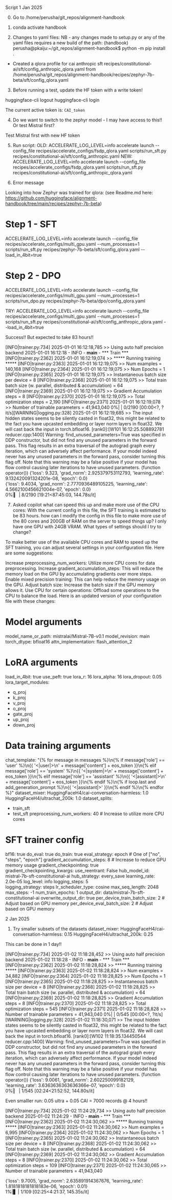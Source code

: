 Script 1 Jan 2025

0. Go to /home/perusha/git_repos/alignment-handbook

1. conda activate handbook

2. Changes to yaml files: 
NB - any changes made to setup.py or any of the yaml files requires a new build of the path: 
(handbook) perusha@pkaiju:~/git_repos/alignment-handbook$ python -m pip install .

* Created a qlora profile for cai anthropic sft
recipes/constitutional-ai/sft/config_anthropic_qlora.yaml
from /home/perusha/git_repos/alignment-handbook/recipes/zephyr-7b-beta/sft/config_qlora.yaml

3. Before running a test, update the HF token with a write token!

huggingface-cli logout
huggingface-cli login

The current active token is: `CAI_token`


4. Do we want to switch to the zephyr model - I may have access to this!! Or test Mistral first? 

Test Mistral first with new HF token

5. Run script: 
OLD: 
ACCELERATE_LOG_LEVEL=info accelerate launch --config_file recipes/accelerate_configs/fsdp_qlora.yaml scripts/run_sft.py recipes/constitutional-ai/sft/config_anthropic.yaml
NEW: 
ACCELERATE_LOG_LEVEL=info accelerate launch --config_file recipes/accelerate_configs/fsdp_qlora.yaml scripts/run_sft.py recipes/constitutional-ai/sft/config_anthropic_qlora.yaml

6. Error message


Looking into how Zephyr was trained for qlora: 
(see Readme.md here: https://github.com/huggingface/alignment-handbook/tree/main/recipes/zephyr-7b-beta)

# Step 1 - SFT
ACCELERATE_LOG_LEVEL=info accelerate launch --config_file recipes/accelerate_configs/multi_gpu.yaml --num_processes=1 scripts/run_sft.py recipes/zephyr-7b-beta/sft/config_qlora.yaml --load_in_4bit=true

# Step 2 - DPO
ACCELERATE_LOG_LEVEL=info accelerate launch --config_file recipes/accelerate_configs/multi_gpu.yaml --num_processes=1 scripts/run_dpo.py recipes/zephyr-7b-beta/dpo/config_qlora.yaml


TRY: 
ACCELERATE_LOG_LEVEL=info accelerate launch --config_file recipes/accelerate_configs/multi_gpu.yaml --num_processes=1 scripts/run_sft.py recipes/constitutional-ai/sft/config_anthropic_qlora.yaml --load_in_4bit=true

Success!! But expected to take 83 hours!!

[INFO|trainer.py:734] 2025-01-01 16:12:18,785 >> Using auto half precision backend
2025-01-01 16:12:18 - INFO - __main__ - *** Train ***
[INFO|trainer.py:2362] 2025-01-01 16:12:19,074 >> ***** Running training *****
[INFO|trainer.py:2363] 2025-01-01 16:12:19,075 >>   Num examples = 140,168
[INFO|trainer.py:2364] 2025-01-01 16:12:19,075 >>   Num Epochs = 1
[INFO|trainer.py:2365] 2025-01-01 16:12:19,075 >>   Instantaneous batch size per device = 8
[INFO|trainer.py:2368] 2025-01-01 16:12:19,075 >>   Total train batch size (w. parallel, distributed & accumulation) = 64
[INFO|trainer.py:2369] 2025-01-01 16:12:19,075 >>   Gradient Accumulation steps = 8
[INFO|trainer.py:2370] 2025-01-01 16:12:19,075 >>   Total optimization steps = 2,190
[INFO|trainer.py:2371] 2025-01-01 16:12:19,078 >>   Number of trainable parameters = 41,943,040
  0%|                                                                                            | 0/2190 [00:00<?, ?it/s][WARNING|logging.py:328] 2025-01-01 16:12:19,685 >> The input hidden states seems to be silently casted in float32, this might be related to the fact you have upcasted embedding or layer norm layers in float32. We will cast back the input in torch.bfloat16.
[rank0]:[W101 16:12:25.508892781 reducer.cpp:1400] Warning: find_unused_parameters=True was specified in DDP constructor, but did not find any unused parameters in the forward pass. This flag results in an extra traversal of the autograd graph every iteration,  which can adversely affect performance. If your model indeed never has any unused parameters in the forward pass, consider turning this flag off. Note that this warning may be a false positive if your model has flow control causing later iterations to have unused parameters. (function operator())
{'loss': 9.323, 'grad_norm': 2.925379753112793, 'learning_rate': 9.132420091324201e-08, 'epoch': 0.0}                     
{'loss': 9.4034, 'grad_norm': 2.7770936489105225, 'learning_rate': 4.5662100456621004e-07, 'epoch': 0.0}                  
  0%|▎                                                                               | 8/2190 [19:21<87:45:03, 144.78s/it]

7. Asked copilot what can speed this up and make more use of the CPU cores: 
With the current config in this file, the SFT training is estimated to be 83 hours. how can I modify the config in this file to make more use of the 80 cores and 200GB of RAM on the server to speed things up? I only have one GPU with 24GB VRAM. What types of settings should I try to change?

To make better use of the available CPU cores and RAM to speed up the SFT training, you can adjust several settings in your configuration file. Here are some suggestions:

Increase preprocessing_num_workers: Utilize more CPU cores for data preprocessing.
Increase gradient_accumulation_steps: This will reduce the memory load on the GPU by accumulating gradients over more steps.
Enable mixed precision training: This can help reduce the memory usage on the GPU.
Adjust batch size: Increase the batch size if the GPU memory allows it.
Use CPU for certain operations: Offload some operations to the CPU to balance the load.
Here is an updated version of your configuration file with these changes:

# Model arguments
model_name_or_path: mistralai/Mistral-7B-v0.1
model_revision: main
torch_dtype: bfloat16
attn_implementation: flash_attention_2

# LoRA arguments
load_in_4bit: true
use_peft: true
lora_r: 16
lora_alpha: 16
lora_dropout: 0.05
lora_target_modules:
- q_proj
- k_proj
- v_proj
- o_proj
- gate_proj
- up_proj
- down_proj

# Data training arguments
chat_template: "{% for message in messages %}\n{% if message['role'] == 'user' %}\n{{ '<|user|>\n' + message['content'] + eos_token }}\n{% elif message['role'] == 'system' %}\n{{ '<|system|>\n' + message['content'] + eos_token }}\n{% elif message['role'] == 'assistant' %}\n{{ '<|assistant|>\n'  + message['content'] + eos_token }}\n{% endif %}\n{% if loop.last and add_generation_prompt %}\n{{ '<|assistant|>' }}\n{% endif %}\n{% endfor %}"
dataset_mixer:
  HuggingFaceH4/cai-conversation-harmless: 1.0
  HuggingFaceH4/ultrachat_200k: 1.0
dataset_splits:
- train_sft
- test_sft
preprocessing_num_workers: 40  # Increase to utilize more CPU cores

# SFT trainer config
bf16: true
do_eval: true
do_train: true
eval_strategy: epoch # One of ["no", "steps", "epoch"]
gradient_accumulation_steps: 8  # Increase to reduce GPU memory usage
gradient_checkpointing: true
gradient_checkpointing_kwargs:
  use_reentrant: False
hub_model_id: mistral-7b-sft-constitutional-ai
hub_strategy: every_save
learning_rate: 2.0e-05
log_level: info
logging_steps: 5  
logging_strategy: steps
lr_scheduler_type: cosine
max_seq_length: 2048
max_steps: -1
num_train_epochs: 1
output_dir: data/mistral-7b-sft-constitutional-ai
overwrite_output_dir: true
per_device_train_batch_size: 2  # Adjust based on GPU memory
per_device_eval_batch_size: 2  # Adjust based on GPU memory


2 Jan 2025

1. Try smaller subsets of the datasets
dataset_mixer:
  HuggingFaceH4/cai-conversation-harmless: 0.15
  HuggingFaceH4/ultrachat_200k: 0.25

This can be done in 1 day!! 

[INFO|trainer.py:734] 2025-01-02 11:18:28,452 >> Using auto half precision backend
2025-01-02 11:18:28 - INFO - __main__ - *** Train ***
[INFO|trainer.py:2362] 2025-01-02 11:18:28,824 >> ***** Running training *****
[INFO|trainer.py:2363] 2025-01-02 11:18:28,824 >>   Num examples = 34,882
[INFO|trainer.py:2364] 2025-01-02 11:18:28,825 >>   Num Epochs = 1
[INFO|trainer.py:2365] 2025-01-02 11:18:28,825 >>   Instantaneous batch size per device = 8
[INFO|trainer.py:2368] 2025-01-02 11:18:28,825 >>   Total train batch size (w. parallel, distributed & accumulation) = 64
[INFO|trainer.py:2369] 2025-01-02 11:18:28,825 >>   Gradient Accumulation steps = 8
[INFO|trainer.py:2370] 2025-01-02 11:18:28,825 >>   Total optimization steps = 545
[INFO|trainer.py:2371] 2025-01-02 11:18:28,828 >>   Number of trainable parameters = 41,943,040
  0%|                                                                                           | 0/545 [00:00<?, ?it/s][WARNING|logging.py:328] 2025-01-02 11:18:30,071 >> The input hidden states seems to be silently casted in float32, this might be related to the fact you have upcasted embedding or layer norm layers in float32. We will cast back the input in torch.bfloat16.
[rank0]:[W102 11:18:35.134450544 reducer.cpp:1400] Warning: find_unused_parameters=True was specified in DDP constructor, but did not find any unused parameters in the forward pass. This flag results in an extra traversal of the autograd graph every iteration,  which can adversely affect performance. If your model indeed never has any unused parameters in the forward pass, consider turning this flag off. Note that this warning may be a false positive if your model has flow control causing later iterations to have unused parameters. (function operator())
{'loss': 9.0061, 'grad_norm': 2.602250099182129, 'learning_rate': 3.6363636363636366e-07, 'epoch': 0.0}                 
  0%|▏                                                                              | 1/545 [02:24<21:52:52, 144.80s/it]


Even smalller run: 0.05 ultra + 0.05 CAI = 7000 records  @ 4 hours!!

[INFO|trainer.py:734] 2025-01-02 11:24:29,734 >> Using auto half precision backend
2025-01-02 11:24:29 - INFO - __main__ - *** Train ***
[INFO|trainer.py:2362] 2025-01-02 11:24:30,062 >> ***** Running training *****
[INFO|trainer.py:2363] 2025-01-02 11:24:30,062 >>   Num examples = 6,995
[INFO|trainer.py:2364] 2025-01-02 11:24:30,062 >>   Num Epochs = 1
[INFO|trainer.py:2365] 2025-01-02 11:24:30,062 >>   Instantaneous batch size per device = 8
[INFO|trainer.py:2368] 2025-01-02 11:24:30,062 >>   Total train batch size (w. parallel, distributed & accumulation) = 64
[INFO|trainer.py:2369] 2025-01-02 11:24:30,062 >>   Gradient Accumulation steps = 8
[INFO|trainer.py:2370] 2025-01-02 11:24:30,062 >>   Total optimization steps = 109
[INFO|trainer.py:2371] 2025-01-02 11:24:30,065 >>   Number of trainable parameters = 41,943,040

{'loss': 9.7005, 'grad_norm': 2.635891914367676, 'learning_rate': 1.8181818181818183e-06, 'epoch': 0.01}                
  1%|▋                                                                               | 1/109 [02:25<4:21:37, 145.35s/it]
